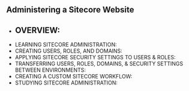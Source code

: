 ## Administering a Sitecore Website

- OVERVIEW:
    - 
- LEARNING SITECORE ADMINISTRATION:
- CREATING USERS, ROLES, AND DOMAINS:
- APPLYING SITECORE SECURITY SETTINGS TO USERS & ROLES:
- TRANSFERRING USERS, ROLES, DOMAINS, & SECURITY SETTINGS BETWEEN ENVIRONMENTS:
- CREATING A CUSTOM SITECORE WORKFLOW:
- STUDYING SITECORE ADMINISTRATION:
